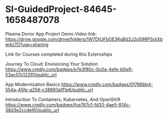 # SI-GuidedProject-84645-1658487078
Plasma Donor App
Project Demo Video link:
https://drive.google.com/drive/folders/1W7DtUFbGE3KgBd2J2p59RPSotXbw4z7D?usp=sharing  



Link for Courses completed during this Externships

Journey To Cloud: Envisioning Your Solution
https://www.credly.com/badges/e7e3f80c-0c0a-4efe-b0e9-53ac07c12261/public_url

App Modernization Basics
https://www.credly.com/badges/01766bb4-554a-45fe-a256-c38883a1f1e6/public_url 

Introduction To Containers, Kubernetes, And OpenShift
https://www.credly.com/badges/fce767c1-fd33-4ae5-814c-38d3e2ccde90/public_url 
